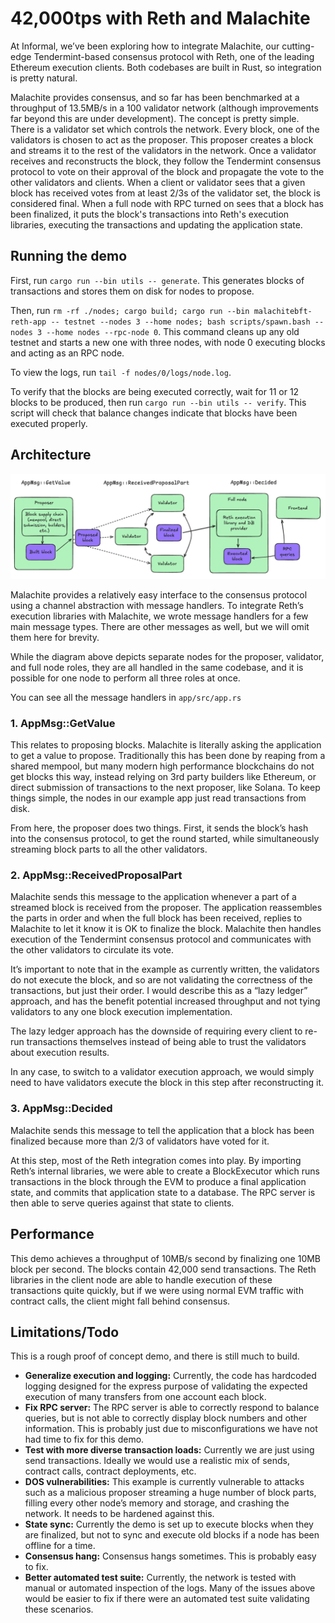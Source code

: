 # 42,000tps with Reth and Malachite

At Informal, we’ve been exploring how to integrate Malachite, our cutting-edge Tendermint-based consensus protocol with Reth, one of the leading Ethereum execution clients. Both codebases are built in Rust, so integration is pretty natural.

Malachite provides consensus, and so far has been benchmarked at a throughput of 13.5MB/s in a 100 validator network (although improvements far beyond this are under development). The concept is pretty simple. There is a validator set which controls the network. Every block, one of the validators is chosen to act as the proposer. This proposer creates a block and streams it to the rest of the validators in the network. Once a validator receives and reconstructs the block, they follow the Tendermint consensus protocol to vote on their approval of the block and propagate the vote to the other validators and clients. When a client or validator sees that a given block has received votes from at least 2/3s of the validator set, the block is considered final. When a full node with RPC turned on sees that a block has been finalized, it puts the block's transactions into Reth's execution libraries, executing the transactions and updating the application state.

## Running the demo

First, run `cargo run --bin utils -- generate`. This generates blocks of transactions and stores them on disk for nodes to propose.

Then, run `rm -rf ./nodes; cargo build; cargo run --bin malachitebft-reth-app -- testnet --nodes 3 --home nodes; bash scripts/spawn.bash --nodes 3 --home nodes --rpc-node 0`. This command cleans up any old testnet and starts a new one with three nodes, with node 0 executing blocks and acting as an RPC node.

To view the logs, run `tail -f nodes/0/logs/node.log`.

To verify that the blocks are being executed correctly, wait for 11 or 12 blocks to be produced, then run `cargo run --bin utils -- verify`. This script will check that balance changes indicate that blocks have been executed properly.

## Architecture

![Architecture](architecture.png)

Malachite provides a relatively easy interface to the consensus protocol using a channel abstraction with message handlers. To integrate Reth’s execution libraries with Malachite, we wrote message handlers for a few main message types. There are other messages as well, but we will omit them here for brevity.

While the diagram above depicts separate nodes for the proposer, validator, and full node roles, they are all handled in the same codebase, and it is possible for one node to perform all three roles at once.

You can see all the message handlers in `app/src/app.rs`

### 1. AppMsg::GetValue

This relates to proposing blocks. Malachite is literally asking the application to get a value to propose. Traditionally this has been done by reaping from a shared mempool, but many modern high performance blockchains do not get blocks this way, instead relying on 3rd party builders like Ethereum, or direct submission of transactions to the next proposer, like Solana. To keep things simple, the nodes in our example app just read transactions from disk.

From here, the proposer does two things. First, it sends the block’s hash into the consensus protocol, to get the round started, while simultaneously streaming block parts to all the other validators.

### 2. AppMsg::ReceivedProposalPart

Malachite sends this message to the application whenever a part of a streamed block is received from the proposer. The application reassembles the parts in order and when the full block has been received, replies to Malachite to let it know it is OK to finalize the block. Malachite then handles execution of the Tendermint consensus protocol and communicates with the other validators to circulate its vote.

It’s important to note that in the example as currently written, the validators do not execute the block, and so are not validating the correctness of the transactions, but just their order. I would describe this as a “lazy ledger” approach, and has the benefit potential increased throughput and not tying validators to any one block execution implementation.

The lazy ledger approach has the downside of requiring every client to re-run transactions themselves instead of being able to trust the validators about execution results.

In any case, to switch to a validator execution approach, we would simply need to have validators execute the block in this step after reconstructing it.

### 3. AppMsg::Decided

Malachite sends this message to tell the application that a block has been finalized because more than 2/3 of validators have voted for it.

At this step, most of the Reth integration comes into play. By importing Reth’s internal libraries, we were able to create a BlockExecutor which runs transactions in the block through the EVM to produce a final application state, and commits that application state to a database. The RPC server is then able to serve queries against that state to clients.

## Performance

This demo achieves a throughput of 10MB/s second by finalizing one 10MB block per second. The blocks contain 42,000 send transactions. The Reth libraries in the client node are able to handle execution of these transactions quite quickly, but if we were using normal EVM traffic with contract calls, the client might fall behind consensus.

## Limitations/Todo

This is a rough proof of concept demo, and there is still much to build.

- **Generalize execution and logging:** Currently, the code has hardcoded logging designed for the express purpose of validating the expected execution of many transfers from one account each block.
- **Fix RPC server:** The RPC server is able to correctly respond to balance queries, but is not able to correctly display block numbers and other information. This is probably just due to misconfigurations we have not had time to fix for this demo.
- **Test with more diverse transaction loads:** Currently we are just using send transactions. Ideally we would use a realistic mix of sends, contract calls, contract deployments, etc.
- **DOS vulnerabilities:** This example is currently vulnerable to attacks such as a malicious proposer streaming a huge number of block parts, filling every other node’s memory and storage, and crashing the network. It needs to be hardened against this.
- **State sync:** Currently the demo is set up to execute blocks when they are finalized, but not to sync and execute old blocks if a node has been offline for a time.
- **Consensus hang:** Consensus hangs sometimes. This is probably easy to fix.
- **Better automated test suite:** Currently, the network is tested with manual or automated inspection of the logs. Many of the issues above would be easier to fix if there were an automated test suite validating these scenarios.
